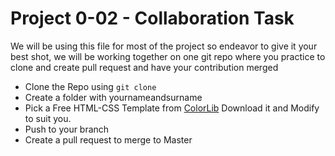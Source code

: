 # Project 0-02   - Collaboration Task
We will be using this file for most of the project so endeavor to give it your best shot, we will be working together on one git repo where you practice to clone and create pull request and have your contribution merged

- Clone the Repo using `git clone ` 
- Create a folder with yournameandsurname 
- Pick a Free HTML-CSS Template from [ColorLib](https://colorlib.com/wp/cat/personal/)  Download it  and Modify to suit you. 
- Push to your branch
- Create  a pull request to merge to Master
